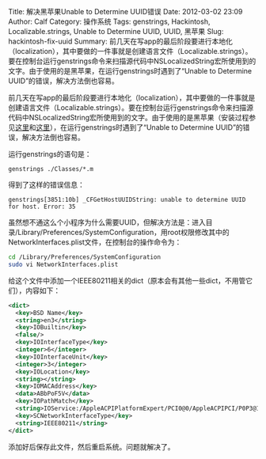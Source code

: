 Title: 解决黑苹果Unable to Determine UUID错误
Date: 2012-03-02 23:09
Author: Calf
Category: 操作系统
Tags: genstrings, Hackintosh, Localizable.strings, Unable to Determine UUID, UUID, 黑苹果
Slug: hackintosh-fix-uuid
Summary: 前几天在写app的最后阶段要进行本地化（localization），其中要做的一件事就是创建语言文件（Localizable.strings）。要在控制台运行genstrings命令来扫描源代码中NSLocalizedString宏所使用到的文字。由于使用的是黑苹果，在运行genstrings时遇到了“Unable to Determine UUID”的错误，解决方法倒也容易。

前几天在写app的最后阶段要进行本地化（localization），其中要做的一件事就是创建语言文件（Localizable.strings）。要在控制台运行genstrings命令来扫描源代码中NSLocalizedString宏所使用到的文字。由于使用的是黑苹果（安装过程参见[这里]({filename}../../2011/07/dell-e6400-install-mac.md)和[这里]({filename}../../2011/08/dell-e6400-mac-10-6-8.md)），在运行genstrings时遇到了“Unable to Determine UUID”的错误，解决方法倒也容易。

<!--more-->

运行genstrings的语句是：

    genstrings ./Classes/*.m

得到了这样的错误信息：

    genstrings[3851:10b] _CFGetHostUUIDString: unable to determine UUID for host. Error: 35

虽然想不通这么个小程序为什么需要UUID，但解决方法是：进入目录/Library/Preferences/SystemConfiguration，用root权限修改其中的NetworkInterfaces.plist文件，在控制台的操作命令为：

```bash
cd /Library/Preferences/SystemConfiguration
sudo vi NetworkInterfaces.plist
```

给这个文件中添加一个IEEE80211相关的dict（原本会有其他一些dict，不用管它们），内容如下：

```xml
<dict>
  <key>BSD Name</key>
  <string>en3</string>
  <key>IOBuiltin</key>
  <false/>
  <key>IOInterfaceType</key>
  <integer>6</integer>
  <key>IOInterfaceUnit</key>
  <integer>3</integer>
  <key>IOLocation</key>
  <string></string>
  <key>IOMACAddress</key>
  <data>ABbPoF5V</data>
  <key>IOPathMatch</key>
  <string>IOService:/AppleACPIPlatformExpert/PCI0@0/AppleACPIPCI/P0P3@1C,2/IOPCI2PCIBridge/pci14e4,4311@0/AirPort_Brcm43xx/IO80211Interface</string>
  <key>SCNetworkInterfaceType</key>
  <string>IEEE80211</string>
</dict>
```

添加好后保存此文件，然后重启系统。问题就解决了。
